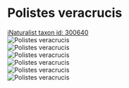 
Polistes veracrucis
===================
  
[iNaturalist taxon id: 300640](https://www.inaturalist.org/taxa/300640)  
![Polistes veracrucis](https://inaturalist-open-data.s3.amazonaws.com/photos/116677254/medium.jpg)  
![Polistes veracrucis](https://inaturalist-open-data.s3.amazonaws.com/photos/116680560/medium.jpg)  
![Polistes veracrucis](https://inaturalist-open-data.s3.amazonaws.com/photos/90670177/medium.jpeg)  
![Polistes veracrucis](https://inaturalist-open-data.s3.amazonaws.com/photos/116677254/medium.jpg)  
![Polistes veracrucis](https://inaturalist-open-data.s3.amazonaws.com/photos/116680560/medium.jpg)  
![Polistes veracrucis](https://inaturalist-open-data.s3.amazonaws.com/photos/90670177/medium.jpeg)